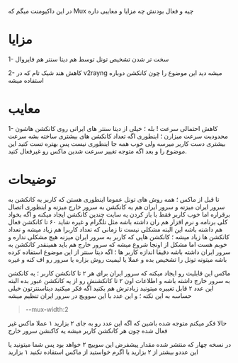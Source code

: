 در این داکیومنت میگم که Mux چیه و فعال بودنش چه مزایا و معایبی داره

# مزایا

1- سخت تر شدن تشخیص تونل توسط هم دیتا سنتر هم فایروال

2- کاهش هند شیک تام که در v2rayng میشه دید این موضوع را چون کانکشن دوباره استفاده میشه

# معایب

1- کاهش احتمالی سرعت !
بله ؛ خیلی از دیتا سنتر های ایرانی روی کانکشن هاشون محدودیت سرعت میزارن ؛ اینطوری اگه تعداد کانکشن های بیشتری ساخته بشه سرعت بیشتری دست کاربر میرسه ولی خوب همه جا اینطوری نیست پس بهتره تست کنید این موضوع را 
و بعد اگه متوجه تغییر سرعت شدین ماکس رو غیرفعال کنید.


# توضیحات

تا قبل از ماکس ؛ همه روش های تونل عموما اینطوری هستن که کاربر یه کانکشن به سرور ایران میزنه و سرور ایران هم یه کانکشن به سرور خارج میزنه و اینطوری اتصال برقراره
اما خوب کاربر فقط با باز کردن یه سایت چندین کانکشن ایجاد میکنه و اگه بخواد کلی برنامه و نرم افزار هم ران داشته باشه مثل تلگرام و غیره شاید ۶۰ تا کانکشن فعال هم داشته باشه
این البته مشکلی نیست تا زمانی که تعداد کاربرا هم زیاد میشه و تعداد کانکشن ها زیاد میشه ؛ کانکشن هایی که کاربر به سرور ایران میزنه هیچ مشکلی نداره و خوبم هست اما مشکل از اونجا شروع میشه که سرور خارج هم باید همینقدر کانکشن به 
سرور ایران داشته باشه دقیقا اندازه کاربر ها ؛ اگه دیتا سنتر از این موضوع استفاده کرده باشه میتونه تونل را تشخیص بده و عملا یا لیمیت روش بزاره یا سرور رو اف کنه و غیره

ماکس این قابلیت رو ایجاد میکنه که سرور ایران برای هر ۲ تا کانکشن کاربر ؛ یه کانکشن به سرور خارج داشته باشه و اطلاعات اون ۲ تا کانکشنش رو از یه کانکشن عبور بده
البته این عدد ۲ قابل تغییره میتونید زیادترش هم بکنید اگه فکر میکنید دیتاسنترتون خیلی حساسه به این نکته ؛ 
و این عدد با این سوویچ در سرور ایران تنظیم میشه

> --mux-width:2

حالا فکر میکنم متوجه شده باشین که اگه این عدد رو به جای ۲ بزارید ۱ عملا ماکس غیر فعال شده چون هر کانکشن کاربر میشه یه کاکنشن سرور خارج

در نسخه چهار که منتشر شده مقدار پیشفرض این سوییچ ۲ خواهد بود پس شما میتونید یا این عددو بیشتر از ۲ بزارید یا اگرم خواستید از ماکس استفاده نکنید ۱ بزارید




